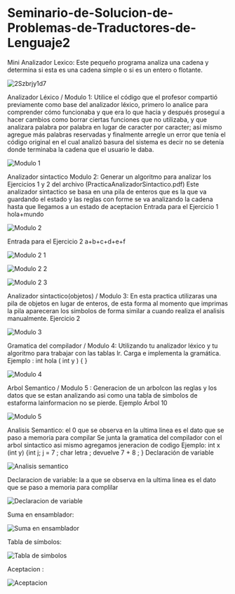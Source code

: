# Seminario-de-Solucion-de-Problemas-de-Traductores-de-Lenguaje2
Mini Analizador Lexico: Este pequeño programa analiza una cadena y determina si esta es una cadena simple o si es un entero o flotante. 

![2Szbrjy1d7](https://user-images.githubusercontent.com/111924527/205465074-2a425c21-6bc3-4907-acf4-72380107a017.png)

Analizador Léxico / Modulo 1: Utilice el código que el profesor compartió previamente como base del analizador léxico, primero lo analice para comprender cómo funcionaba y que era lo que hacia y después proseguí a hacer cambios como borrar ciertas funciones que no utilizaba, y que analizara palabra por palabra en lugar de caracter por caracter; así mismo agregue más palabras reservadas y finalmente arregle un error que tenía el código original en el cual analizó basura del sistema es decir no se detenía donde terminaba la cadena que el usuario le daba.

![Modulo 1](https://user-images.githubusercontent.com/111924527/205465149-8d3c6c3f-b0e5-43de-bd36-dc97ae1e8850.png)

Analizador sintactico Modulo 2: Generar un algoritmo para analizar los Ejercicios 1 y 2 del archivo (PracticaAnalizadorSintactico.pdf) Este analizador sintactico se basa en una pila de enteros que es la que va guardando el estado y las reglas con forme se va analizando la cadena hasta que llegamos a un estado de aceptacion Entrada para el Ejercicio 1 hola+mundo

![Modulo 2](https://user-images.githubusercontent.com/111924527/205465155-e1969955-e4fd-4451-9b11-fd7f08e27f7e.png)

Entrada para el Ejercicio 2 a+b+c+d+e+f

![Modulo 2 1](https://user-images.githubusercontent.com/111924527/205465293-0f21838b-42d7-4f9e-830e-c8552365100c.png)

![Modulo 2 2](https://user-images.githubusercontent.com/111924527/205465298-89da0490-a112-40ba-a9bd-ccb275c87489.png)

![Modulo 2 3](https://user-images.githubusercontent.com/111924527/205465304-77a357ea-17da-41a5-a0ea-d98360c9edfb.png)


Analizador sintactico(objetos) / Modulo 3: En esta practica utilizaras una pila de objetos en lugar de enteros, de esta forma al momento que imprimas la pila apareceran los simbolos de forma similar a cuando realiza el analisis manualmente. Ejercicio 2

![Modulo 3](https://user-images.githubusercontent.com/111924527/205465310-8bd0f8a5-1621-41c7-b9e4-ec278f97d361.png)


Gramatica del compilador / Modulo 4: Utilizando tu analizador léxico y tu algoritmo para trabajar con las tablas lr. Carga e implementa la gramática. Ejemplo : int hola ( int y ) { }

![Modulo 4](https://user-images.githubusercontent.com/111924527/205465314-6be90075-9571-4f6b-90c7-111d2116a56f.png)

Arbol Semantico / Modulo 5 : Generacion de un arbolcon las reglas y los datos que se estan analizando asi como una tabla de simbolos de estaforma lainformacion no se pierde. Ejemplo Árbol 10

![Modulo 5](https://user-images.githubusercontent.com/111924527/205465324-8d4e5892-2fd6-4d8d-8ef0-b0328000fe9d.png)

Analisis Semantico: el 0 que se observa en la ultima linea es el dato que se paso a memoria para compilar Se junta la gramatica del compilador con el arbol sintactico asi mismo agregamos jeneracion de codigo Ejemplo: int x (int y) {int j; j = 7 ; char letra ; devuelve 7 + 8 ; } Declaración de variable

![Analisis semantico](https://user-images.githubusercontent.com/111924527/205465398-499420f0-e6b2-43e2-97f8-309d452d9dab.png)

Declaracion de variable: la a que se observa en la ultima linea es el dato que se paso a memoria para complilar

![Declaracion de variable](https://user-images.githubusercontent.com/111924527/205465406-18482940-6027-414a-b6da-0626a365f754.png)

Suma en ensamblador:

![Suma en ensamblador](https://user-images.githubusercontent.com/111924527/205465416-c807b7c1-5548-406f-8249-ab3ba2c88fba.png)

Tabla de símbolos:

![Tabla de simbolos](https://user-images.githubusercontent.com/111924527/205465422-f9172130-cd98-4148-88d7-71570b8521be.png)

Aceptacion :

![Aceptacion](https://user-images.githubusercontent.com/111924527/205465428-d7928dea-f852-445a-8d96-d009f844b996.png)
